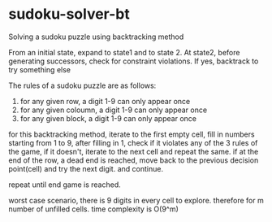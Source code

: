 # sudoku-solver-bt
Solving a sudoku puzzle using backtracking method

From an initial state, expand to state1 and to state 2.
At state2, before generating successors, check for constraint violations. If yes, backtrack to try something else

The rules of a sudoku puzzle are as follows:

1. for any given row, a digit 1-9 can only appear once
2. for any given coloumn, a digit 1-9 can only appear once
3. for any given block, a digit 1-9 can only appear once

for this backtracking method, iterate to the first empty cell, fill in numbers starting from 1 to 9, after filling in 1, check if it violates any of the 3 rules of the game, 
if it doesn't, iterate to the next cell and repeat the same.
if at the end of the row, a dead end is reached, move back to the previous decision point(cell) and try the next digit. and continue.

repeat until end game is reached.

worst case scenario, there is 9 digits in every cell to explore. therefore for m number of unfilled cells.
time complexity is O(9^m)